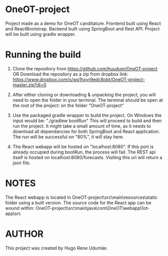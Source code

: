 # OneOT-project
Project made as a demo for OneOT canditature.
Frontend built using React and ReactBootstrap.
Backend built using SpringBoot and Rest API.
Project will be built using gradle wrapper.

# Running the build
1.  Clone the repository from https://github.com/huudum/OneOT-project 
    OR
    Download the repository as a zip from dropbox link: https://www.dropbox.com/s/wq1hxyr9edc8obt/OneOT-project-master.zip?dl=0

2.  After either cloning or downloading & unpacking the project, you will need to open the folder in your terminal. 
    The terminal should be open at the root of the project: on the folder "OneOT-project"

3. Use the packaged gradle wrapper to build the project.
   On Windows the input would be: "./gradlew bootRun"
   This will proceed to build and then run the project. 
   It might take a small amount of time, as it needs to download all dependancies for both SpringBoot and React application.
   The run will be successful on "80%", it will stay here.
   
 4. The React webapp will be hosted on "localhost:8080". 
    If this port is already occupied during bootRun, the process will fail.
    The REST api itself is hosted on localhost:8080/forecasts. Visiting this url will return a json file.
    
 # NOTES
   The React webapp is located in OneOT-project\src\main\resources\static folder using a built version. 
   The source code for the React app can be wound within: OneOT-project\src\main\java\com\OneOT\webapp\1ot-app\src
   
# AUTHOR
 This project was created by Hugo Rene Udumäe.
